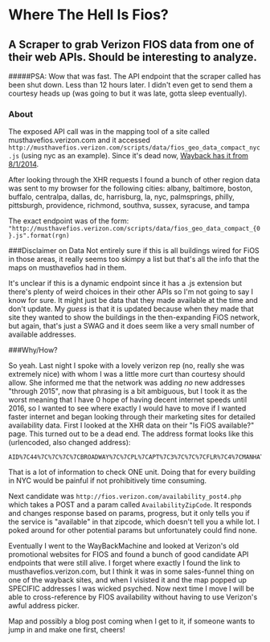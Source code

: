 Where The Hell Is Fios?
==================

## A Scraper to grab Verizon FIOS data from one of their web APIs. Should be interesting to analyze.
#####PSA: Wow that was fast. The API endpoint that the scraper called has been shut down. Less than 12 hours later. I didn't even get to send them a courtesy heads up (was going to but it was late, gotta sleep eventually).

### About
The exposed API call was in the mapping tool of a site called musthavefios.verizon.com and it accessed `http://musthavefios.verizon.com/scripts/data/fios_geo_data_compact_nyc.js` (using nyc as an example). Since it's dead now, [Wayback has it from 8/1/2014](https://web.archive.org/web/20140801122542/http://musthavefios.verizon.com/default.aspx?region=nyc).

After looking through the XHR requests I found a bunch of other region data was sent to my browser for the following cities: albany, baltimore, boston, buffalo, centralpa, dallas, dc, harrisburg, la, nyc, palmsprings, philly, pittsburgh, providence, richmond, southva, sussex, syracuse, and tampa

The exact endpoint was of the form: `"http://musthavefios.verizon.com/scripts/data/fios_geo_data_compact_{0}.js".format(rgn)`

###Disclaimer on Data
Not entirely sure if this is all buildings wired for FiOS in those areas, it really seems too skimpy a list but that's all the info that the maps on musthavefios had in them.

It's unclear if this is a dynamic endpoint since it has a .js extension but there's plenty of weird choices in their other APIs so I'm not going to say I know for sure. It might just be data that they made available at the time and don't update. My *guess* is that it is updated because when they made that site they wanted to show the buildings in the then-expanding FiOS network, but again, that's just a SWAG and it does seem like a very small number of available addresses.

###Why/How?

So yeah. Last night I spoke with a lovely verizon rep (no, really she was extremely nice) with whom I was a little more curt than courtesy should allow. She informed me that the network was adding *no* new addresses "through 2015", now that phrasing is a bit ambiguous, but I took it as the worst meaning that I have 0 hope of having decent internet speeds until 2016, so I wanted to see where exactly I would have to move if I wanted faster internet and began looking through their marketing sites for detailed availability data. First I looked at the XHR data on their "Is FiOS available?" page. This turned out to be a dead end. The address format looks like this (urlencoded, also changed address):

```
AID%7C44%7C%7C%7C%7CBROADWAY%7C%7CPL%7CAPT%7C3%7C%7C%7CFLR%7C4%7CMANHATTAN%7CNY%7C10003%7C32321906.00000000
```

That is a lot of information to check ONE unit. Doing that for every building in NYC would be painful if not prohibitively time consuming.

Next candidate was `http://fios.verizon.com/availability_post4.php` which takes a POST and a param called `AvailabilityZipCode`. It responds and changes response based on params, progress, but it only tells you if the service is "available" in that zipcode, which doesn't tell you a while lot. I poked around for other potential params but unfortunately could find none.

Eventually I went to the WayBackMachine and looked at Verizon's old promotional websites for FIOS and found a bunch of good candidate API endpoints that were still alive. I forget where exactly I found the link to musthavefios.verizon.com, but I think it was in some sales-funnel thing on one of the wayback sites, and when I visisted it and the map popped up SPECIFIC addresses I was wicked psyched. Now next time I move I will be able to cross-reference by FIOS availability without having to use Verizon's awful address picker.

Map and possibly a blog post coming when I get to it, if someone wants to jump in and make one first, cheers!
